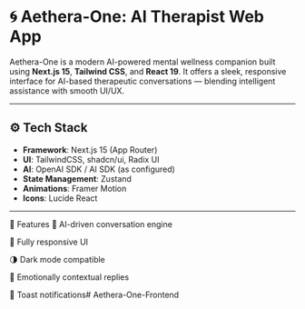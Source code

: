 # 🌀 Aethera-One: AI Therapist Web App

Aethera-One is a modern AI-powered mental wellness companion built using **Next.js 15**, **Tailwind CSS**, and **React 19**. It offers a sleek, responsive interface for AI-based therapeutic conversations — blending intelligent assistance with smooth UI/UX.

---

## ⚙️ Tech Stack

- **Framework**: Next.js 15 (App Router)
- **UI**: TailwindCSS, shadcn/ui, Radix UI
- **AI**: OpenAI SDK / AI SDK (as configured)
- **State Management**: Zustand
- **Animations**: Framer Motion
- **Icons**: Lucide React

---

📸 Features
🎯 AI-driven conversation engine

🎨 Fully responsive UI

🌗 Dark mode compatible

🧠 Emotionally contextual replies

🔔 Toast notifications# Aethera-One-Frontend
